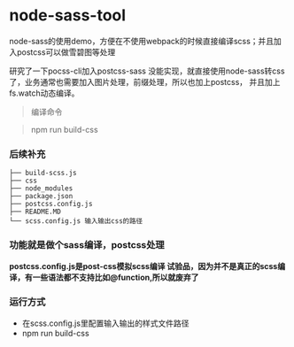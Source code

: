 # node-sass-tool
node-sass的使用demo，方便在不使用webpack的时候直接编译scss；并且加入postcss可以做雪碧图等处理

 研究了一下pocss-cli加入postcss-sass 没能实现，就直接使用node-sass转css了，业务通常也需要加入图片处理，前缀处理，所以也加上postcss，
并且加上fs.watch动态编译。

>编译命令 

>npm run build-css

### 后续补充
```text
├── build-scss.js
├── css
├── node_modules
├── package.json
├── postcss.config.js
├── README.MD
└── scss.config.js 输入输出css的路径

```
### 功能就是做个sass编译，postcss处理

**postcss.config.js是post-css模拟scss编译 试验品，因为并不是真正的scss编译，有一些语法都不支持比如@function,所以就废弃了**

### 运行方式

- 在scss.config.js里配置输入输出的样式文件路径
- npm run build-css
